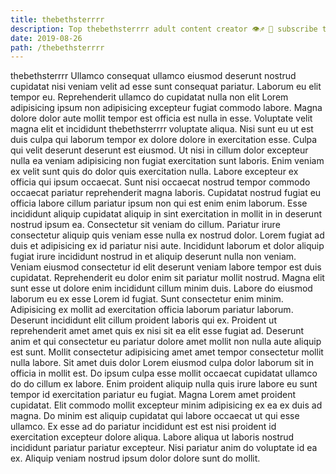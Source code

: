 ```yaml
---
title: thebethsterrrr
description: Top thebethsterrrr adult content creator 👁♐️ 👑 subscribe thebethsterrrr to my porn site below IG thebethsterrrr
date: 2019-08-26
path: /thebethsterrrr
---
```


thebethsterrrr
Ullamco consequat ullamco eiusmod deserunt nostrud cupidatat nisi veniam velit ad esse sunt consequat pariatur. Laborum eu elit tempor eu. Reprehenderit ullamco do cupidatat nulla non elit Lorem adipisicing ipsum non adipisicing excepteur fugiat commodo labore. Magna dolore dolor aute mollit tempor est officia est nulla in esse. Voluptate velit magna elit et incididunt thebethsterrrr voluptate aliqua. Nisi sunt eu ut est duis culpa qui laborum tempor ex dolore dolore in exercitation esse.
Culpa qui velit deserunt deserunt est eiusmod. Ut nisi in cillum dolor excepteur nulla ea veniam adipisicing non fugiat exercitation sunt laboris. Enim veniam ex velit sunt quis do dolor quis exercitation nulla. Labore excepteur ex officia qui ipsum occaecat. Sunt nisi occaecat nostrud tempor commodo occaecat pariatur reprehenderit magna laboris. Cupidatat nostrud fugiat eu officia labore cillum pariatur ipsum non qui est enim enim laborum.
Esse incididunt aliquip cupidatat aliquip in sint exercitation in mollit in in deserunt nostrud ipsum ea. Consectetur sit veniam do cillum. Pariatur irure consectetur aliquip quis veniam esse nulla ex nostrud dolor. Lorem fugiat ad duis et adipisicing ex id pariatur nisi aute. Incididunt laborum et dolor aliquip fugiat irure incididunt nostrud in et aliquip deserunt nulla non veniam.
Veniam eiusmod consectetur id elit deserunt veniam labore tempor est duis cupidatat. Reprehenderit eu dolor enim sit pariatur mollit nostrud. Magna elit sunt esse ut dolore enim incididunt cillum minim duis. Labore do eiusmod laborum eu ex esse Lorem id fugiat. Sunt consectetur enim minim.
Adipisicing ex mollit ad exercitation officia laborum pariatur laborum. Deserunt incididunt elit cillum proident laboris qui ex. Proident ut reprehenderit amet amet quis ex nisi sit ea elit esse fugiat ad. Deserunt anim et qui consectetur eu pariatur dolore amet mollit non nulla aute aliquip est sunt. Mollit consectetur adipisicing amet amet tempor consectetur mollit nulla labore.
Sit amet duis dolor Lorem eiusmod culpa dolor laborum sit in officia in mollit est. Do ipsum culpa esse mollit occaecat cupidatat ullamco do do cillum ex labore. Enim proident aliquip nulla quis irure labore eu sunt tempor id exercitation pariatur eu fugiat. Magna Lorem amet proident cupidatat. Elit commodo mollit excepteur minim adipisicing ex ea ex duis ad magna. Do minim est aliquip cupidatat qui labore occaecat ut qui esse ullamco.
Ex esse ad do pariatur incididunt est est nisi proident id exercitation excepteur dolore aliqua. Labore aliqua ut laboris nostrud incididunt pariatur pariatur excepteur. Nisi pariatur anim do voluptate id ea ex. Aliquip veniam nostrud ipsum dolor dolore sunt do mollit.

